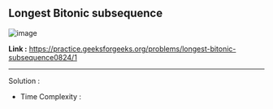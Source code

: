 ## Longest Bitonic subsequence

![image](https://user-images.githubusercontent.com/23376002/203833565-8b735421-74a7-4b9a-93b9-c871d8f0a48c.png)


**Link :** https://practice.geeksforgeeks.org/problems/longest-bitonic-subsequence0824/1

-------------------------------------------------------------------------------------------------------------------------------------------------------


Solution :

- Time Complexity :


```java


```




